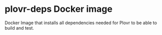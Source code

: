 # plovr-deps Docker image

Docker Image that installs all dependencies needed for Plovr to be able to build and test.
